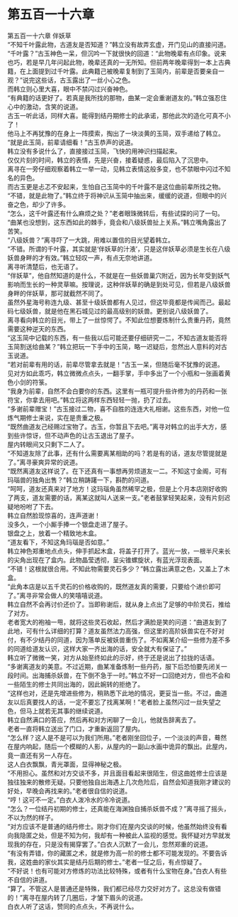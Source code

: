 # 第五百一十六章

第五百一十六章 伴妖草\
“不知千叶露此物，古道友是否知道？”韩立没有故弄玄虚，开门见山的直接问道。\
“千叶露？”古玉神色一呆，但沉吟一下就很快的回道：“此物晚辈有点印象。说来也巧，若是早几年问起此物，晚辈还真的一无所知。但前两年晚辈得到一本上古典籍，在上面提到过千叶露。此典籍己被晚辈复制到了玉简内，前辈是否要亲自一观？”说完这些话，古玉露出了一丝小心之色。\
而韩立则心里大喜，眼中不禁闪过兴奋神色。\
“有典籍的话更好了。若真是我所找的那物，曲某一定会重谢道友的。”韩立强忍住心中的激动，含笑的说道。\
古玉一听此话，同样大喜。能得到结丹期修士的此承诺，那他此次的造化可真不小了！\
他马上不再犹豫的在身上一阵摸索，掏出了一块淡黄的玉简，双手递给了韩立。\
“就是此玉简，前辈请细看！”古玉恭声的说道。\
韩立没有多说什么了，直接接过玉简，飞快的用神识扫描起来。\
仅仅片刻的时间，韩立的表情，先是兴奋，接着疑惑，最后陷入了沉思中。\
离寻在一旁仔细观察着韩立一举一动，见韩立表情这般多变，也不禁眼中闪过不知名的异色。\
而古玉更是忐忑不安起来，生怕自己玉简中的千叶露不是这位曲前辈所找之物。\
“不错，就是此物了。”韩立终于将神识从玉简中抽出来，缓缓的说道，但眼中的兴奋之色，却少了许多。\
“怎么，这千叶露还有什么麻烦之处？”老者眼珠微转后，有些试探的问了一句。\
“曲某也没想到，这东西如此的棘手，竟会和八级妖兽扯上关系。”韩立嘴角露出了苦笑。\
“八级妖兽？”离寻吓了一大跳，用难以置信的目光望着韩立。\
“不错。所谓的千叶露，其实就是‘伴妖草的汁液’，只是这伴妖草必须是生长在八级妖兽身畔的才有效。”韩立轻叹一声，有点无奈地讲道。\
离寻听清楚后，也无语了。\
“伴妖草”，他自然知道的是什么，不就是在一些妖兽巢穴附近，因为长年受到妖气影响而生长的一种灵草嘛。按理说，这种伴妖草的确是到处可见，但若是八级妖兽身畔的伴妖草，那可就截然不同了。\
虽然外星海号称连九级、甚至十级妖兽都有人见过，但这毕竟都是传闻而己。最起码七级妖兽，就是他在黑石城见过的最高级别的妖兽。更别说八级妖兽了。\
离寻看向韩立的目光，带上了一丝惊愕了。不知此位想要炼制什么贵重丹药，竟然需要这种逆天的东西。\
“这玉简中记载的东西，有一些我以后可能还要仔细研究一二，不知古道友能否将玉简割送给曲某？”韩立把玩一下手中的玉简，略一迟疑后，忽然出人意料的对古玉说道。\
“若对前辈有用的话，前辈尽管拿去就是！”古玉一呆，但随后毫不犹豫的说道。\
见对方如此乖巧，韩立微微点点头，一翻手掌，手中多出了一个小瓶和一张画着黄色小剑的符箓。\
“我身为前辈，自然不会白要你的东西。这里有一瓶可提升些许修为的丹药和一张符宝，你拿去用吧。”韩立将这两样东西轻轻一抛，扔了过去。\
“多谢前辈赠宝！”古玉接过二物，喜不自胜的连连大礼相谢。这些东西，对他一位炼气期修士来说，实在是贵重之极。\
“既然曲道友己经赐过宝物了。古玉，你暂且下去吧。”离寻对韩立的出手大方，感到些许惊讶，但不动声色的让古玉退出了屋子。\
屋内转眼间又只剩下二人了。\
“不知道友除了此事，还有什么需要离某相助的吗？若是有的话，道友尽管提就是了。”离寻豪爽异常的说道。\
“既然离道友这样说了。在下还真有一事想再劳烦道友一二。不知这寸金阁，可有玛瑙兽的独角出售？”韩立稍踌躇一下，斟酌的问道。\
“呵呵，道友还真来对了地方！这玛瑙角虽然稀罕之极，但是上个月本店刚好收购了两支，道友需要的话，离某这就叫人送来一支。”老者鼓掌轻笑起来，没有片刻迟疑地吩咐了下去。\
韩立自然脸现惊喜的，连声道谢！\
没多久，一个小厮手捧一个银盘走进了屋子。\
银盘之上，放着一个精致地木盒。\
“道友看下，不知这角玛瑙是否如意。”\
韩立神色郑重地点点头，伸手抓起木盒，将盖子打开了。蓝光一放，一根半尺来长的尖角出现在了盒内。此物晶莹透彻，呈尖锥螺旋状，有蓝光浮现表面。\
“不错！这根就很合用。不知此物需要灵石多少？”韩立露出满意之色，又盖上了木盒。\
“此角本店是以五千灵石的价格收购的，既然道友真的需要，只要给个进价即可了。”离寻非常会做人的笑嘻嘻说道。\
韩立自然不会再讨价还价了。当即称谢后，就从身上点出了足够的中阶灵石，推给了对方。\
老者宽大的袍袖一甩，就将这些灵石收起，然后才满脸是笑的问道：“曲道友到了此地，可有什么详细的打算？道友虽然法力高强，但这里的高阶妖兽实在不好对付，有不少结丹的同道，因为落单反被妖兽重伤了。不如离某介绍一些修为差不多的同道给道友认识，这样大家一齐出海的话，安全就大有保证了。”\
韩立听了微微一笑，对方从始至终如此的示好，终于还是说出了拉拢的话语。\
“多谢离道友的美意。不过近期，曲某准备炼制一些丹药，服下后恐怕要先闭关一段时间。出海捕杀妖兽，在下倒不急于一时。”韩立不好一口回绝对方，但也不会和一些陌生的修士共同出海的，因此婉转的拒绝了。\
“这样也对，还是先增进些修为，稍熟悉下此地的情况，更妥当一些。不过，曲道友以后真要找人的话，一定不要忘了找离某啊！”老者脸上虽然闪过一丝失望之色，但马上就若无其事的继续说道。\
韩立自然满口的答应，然后再和对方闲聊了一会儿，他就告辞离去了。\
老者一直将韩立送出了门口，才重新返回了屋内。\
“怎么样？这人是不是可以为我们所用。”老者刚坐回位子，一个淡淡的声音，蓦然在屋内响起，随后一个模糊的人影，从屋内的一副山水画中诡异的飘出。此屋内，竟一直还有另一人存在。\
这人白衣飘飘，青光罩面，显得神秘之极。\
“不用担心。虽然和对方交谈不多，并且面目看起来很陌生，但这曲姓修士应该是独往独来的散修无疑。只要他独自出海遇上几次危险后，自然会知道我刚才建议的好处，早晚会再找来的。”老者很自信的说道。\
“哼！这可不一定。”白衣人泼冷水的冷冷说道。\
“怎么？一位结丹初期的修士，还真能在海渊独自捕杀妖兽不成？”离寻摇了摇头，不以为然的样子。\
“对方应该不是普通的结丹修士。刚才你们在屋内交谈的时候，他虽然始终没有看向我隐匿之处，但是不知为何，我却有一种被此人监视的感觉。我怀疑对方早就发现我的存在，只是没有揭穿罢了。”白衣人沉默了一会儿，忽然郑重的说道。\
“有没有弄错，你的藏匿之术，就是修为高一阶的修士都不可能发现的。不要告诉我，这姓曲的家伙其实是结丹后期的修士。”老者一怔之后，有点惊疑了。\
“不好说！也有可能对方修炼的功法比较特殊，或者有什么宝物在身。”白衣人有些不自信的讲道。\
“算了。不管这人是普通还是特殊，我们都已经尽力交好对方了。这总没有做错的！”离寻在屋内转了几圈后，才皱下眉头的说道。\
白衣人听了这话，赞同的点点头，不再说什么。
